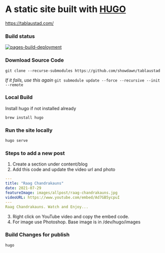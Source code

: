 # A static site built with [HUGO](https://gohugo.io/getting-started/quick-start/)

https://tablaustad.com/

### Build status
[![pages-build-deployment](https://github.com/showdawn/tablaustad/actions/workflows/pages/pages-build-deployment/badge.svg)](https://github.com/showdawn/tablaustad/actions/workflows/pages/pages-build-deployment)

### Download Source Code

```git clone --recurse-submodules https://github.com/showdawn/tablaustad```

_If it fails, use this again_
```git submodule update --force --recursive --init --remote```

### Local Build
Install hugo if not installed already

```brew install hugo```

### Run the site locally 

```hugo serve```

### Steps to add a new post

1. Create a section under content/blog
2. Add this code and update the video url and photo
```yaml
---
title: "Raag Chandrakauns"
date: 2021-07-29
featureImage: images/allpost/raag-chandrakauns.jpg
videoURL: https://www.youtube.com/embed/Ad7GB5ycpuI
---
Raag Chandrakauns. Watch and Enjoy...
```
3. Right click on YouTube video and copy the embed code.
4. For image use Photoshop. Base image is in  /dev/hugo/images

### Build Changes for publish

```hugo```


